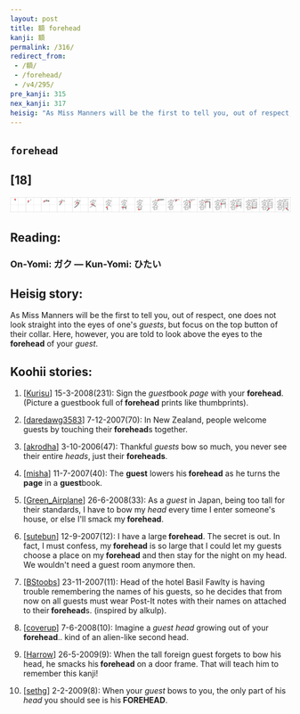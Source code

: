 ```yaml
---
layout: post
title: 額 forehead
kanji: 額
permalink: /316/
redirect_from:
 - /額/
 - /forehead/
 - /v4/295/
pre_kanji: 315
nex_kanji: 317
heisig: "As Miss Manners will be the first to tell you, out of respect, one does not look straight into the eyes of one's <i>guests</i>, but focus on the top button of their collar. Here, however, you are told to look above the eyes to the <b>forehead</b> of your <i>guest</i>."
---
```


## `forehead`

## [18]

<div class="stroke"><img src="../images/E9A18D.png" /></div>

## Reading:

### On-Yomi: ガク &mdash; Kun-Yomi: ひたい

## Heisig story:

As Miss Manners will be the first to tell you, out of respect, one does not look straight into the eyes of one's <i>guests</i>, but focus on the top button of their collar. Here, however, you are told to look above the eyes to the <b>forehead</b> of your <i>guest</i>.

## Koohii stories:

1) [<a href="http://kanji.koohii.com/profile/Kurisu">Kurisu</a>] 15-3-2008(231): Sign the <em>guest</em>book <em>page</em> with your <strong>forehead</strong>. (Picture a guestbook full of<strong> forehead</strong> prints like thumbprints).

2) [<a href="http://kanji.koohii.com/profile/daredawg3583">daredawg3583</a>] 7-12-2007(70): In New Zealand, people welcome guests by touching their<strong> forehead</strong>s together.

3) [<a href="http://kanji.koohii.com/profile/akrodha">akrodha</a>] 3-10-2006(47): Thankful <em>guests</em> bow so much, you never see their entire <em>heads</em>, just their <strong>foreheads</strong>.

4) [<a href="http://kanji.koohii.com/profile/misha">misha</a>] 11-7-2007(40): The <strong>guest</strong> lowers his<strong> forehead</strong> as he turns the <strong>page</strong> in a <strong>guest</strong>book.

5) [<a href="http://kanji.koohii.com/profile/Green_Airplane">Green_Airplane</a>] 26-6-2008(33): As a <em>guest</em> in Japan, being too tall for their standards, I have to bow my <em>head</em> every time I enter someone&#039;s house, or else I&#039;ll smack my<strong> forehead</strong>.

6) [<a href="http://kanji.koohii.com/profile/sutebun">sutebun</a>] 12-9-2007(12): I have a large<strong> forehead</strong>. The secret is out. In fact, I must confess, my<strong> forehead</strong> is so large that I could let my guests choose a place on my<strong> forehead</strong> and then stay for the night on my head. We wouldn&#039;t need a guest room anymore then.

7) [<a href="http://kanji.koohii.com/profile/BStoobs">BStoobs</a>] 23-11-2007(11): Head of the hotel Basil Fawlty is having trouble remembering the names of his guests, so he decides that from now on all guests must wear Post-It notes with their names on attached to their<strong> forehead</strong>s. (inspired by alkulp).

8) [<a href="http://kanji.koohii.com/profile/coverup">coverup</a>] 7-6-2008(10): Imagine a <em>guest</em> <em>head</em> growing out of your<strong> forehead</strong>.. kind of an alien-like second head.

9) [<a href="http://kanji.koohii.com/profile/Harrow">Harrow</a>] 26-5-2009(9): When the tall foreign guest forgets to bow his head, he smacks his<strong> forehead</strong> on a door frame. That will teach him to remember this kanji!

10) [<a href="http://kanji.koohii.com/profile/sethg">sethg</a>] 2-2-2009(8): When your <em>guest</em> bows to you, the only part of his <em>head</em> you should see is his<strong> FOREHEAD</strong>.
